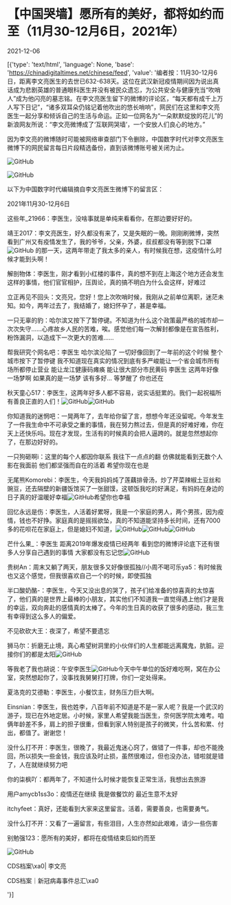 # 【中国哭墙】愿所有的美好，都将如约而至（11月30-12月6日，2021年）

2021-12-06

[{'type': 'text/html', 'language': None, 'base': 'https://chinadigitaltimes.net/chinese/feed', 'value': '编者按：11月30-12月6日，距离李文亮医生的去世已632-638天。这位在武汉新冠疫情期间因为说出真话成为悲剧英雄的普通眼科医生并没有被民众遗忘，为公共安全与健康充当“吹哨人”成为他闪亮的墓志铭。在李文亮医生留下的微博的评论区，“每天都有成千上万人写下日记”，“诸多双耳朵仍铭记着他吹出的悠长哨响”，网民们在这里和李文亮医生一起分享和倾诉自己的生活与命运。正如一位网名为“一朵默默绽放的花儿”的新浪网友所说：“李文亮微博成了‘互联网哭墙’，一个安放人们良心的地方。”

因为李文亮的微博随时可能被网络审查部门下令删除，中国数字时代对李文亮医生微博下的网民留言每日片段精选备份，直到该微博账号被关闭为止。

![GitHub](https://chinadigitaltimes.net/chinese/files/2020/03/Screenshot-2020-03-13-10.48.21.png)

![GitHub](https://chinadigitaltimes.net/chinese/files/2020/03/Screenshot-2020-03-15-11.01.33.png)

以下为中国数字时代编辑摘自李文亮医生微博下的留言区：

2021年11月30-12月6日

这些年_21966：李医生，没啥事就是单纯来看看你，在那边要好好的。

靖王2017：李文亮医生，好久都没有来了，又是失眠的一晚。刚刚刷微博，突然看到广州又有疫情发生了，我的爷爷，父亲，外婆，叔叔都没有等到脱下口罩![GitHub](https://s.w.org/images/core/emoji/13.1.0/72x72/1f637.png) 的那一天，这两年带走了我太多的亲人，有时候我在想，这疫情什么时候才能到头啊！

解剖物体：李医生，刚才看到小红楼的事件，真的想不到在上海这个地方还会发生这样的事情，他们官官相护，压舆论，真的搞不明白为什么会这样，好难过

立正再见不回头：文亮兄，您好！您上次吹哨时候，我刚从之前单位离职，迷茫未知。如今，两年过去了，我结婚了，媳妇怀孕了，甚是幸福。

一只无辜的豹：哈尔滨又按下了暂停键。不知道为什么这个政策最严格的城市却一次次失守……心疼故乡人民的苦难，唉。感觉他们每一次解封都像是在宣告胜利，粉饰漏洞，以造成下一次更大的苦难……

帮我研究个网名吧：李医生  哈尔滨沦陷了  一切好像回到了一年前的这个时候  整个城市按下了暂停键  我不知道现在真实的情况到底有多严峻能让一个省会城市所有场所都停止营业  能让龙江健康码瘫痪  能让很大部分市民黄码  李医生  这两年好像一场梦啊  如果真的是一场梦  该有多好&#8230; 等梦醒了 你也还在

秋天童心517：李医生，这两年好多人都不容易，说实话挺累的。我们一起祝福所有善良正直的人们！![GitHub](https://chinadigitaltimes.net/chinese/files/2021/12/post-674079-61aea0f65f27e.png)![GitHub](https://chinadigitaltimes.net/chinese/files/2021/12/post-674079-61aea0f65f27e.png)

你知道我的迷惘吧：一晃两年了，去年给你留了言，想想今年还没留呢。今年发生了一件我生命中不可承受之重的事情，我在努力熬过去，但是真的好难好难，你在天上还快乐吗。现在才发现，生活有的时候真的会把人逼跨的。就是忽然想起你了，在那边好好的。

一只狗砸啊i：这里的每个人都因你联系 我往下一点点的翻 仿佛就能看到无数个人影在我面前 他们都坚强而自在的活着 希望你现在也是

无尾熊Komorebi：李医生，今天我妈妈炖了莲藕排骨汤，炒了芹菜辣椒土豆丝和豌豆，还去隔壁的新疆饭馆买了一张甜馍，这顿饭我吃的好满足，有妈妈在身边的日子真的好温暖好幸福![GitHub](https://chinadigitaltimes.net/chinese/files/2021/12/post-674079-61aea0f673f02.png)希望你也幸福

回忆永远是伤：李医生，人活着好累呀，我是一个家庭的男人，两个男孩，因为疫情，钱也不好挣。家庭真的是摇摇欲坠，真的不知道能坚持多长时间，还有7000多的花呗花在家庭上，但是媳妇不知道，![GitHub](https://chinadigitaltimes.net/chinese/files/2021/12/post-674079-61aea0f69530b.png)![GitHub](https://chinadigitaltimes.net/chinese/files/2021/12/post-674079-61aea0f69530b.png)![GitHub](https://chinadigitaltimes.net/chinese/files/2021/12/post-674079-61aea0f69530b.png)

芒什么果_：李医生 距离2019年爆发疫情已经两年 看到您的微博评论底下还有很多人分享自己遇到的事情 大家都没有忘记您![GitHub](https://chinadigitaltimes.net/chinese/files/2021/12/post-674079-61aea0f69530b.png)

贵树An：周末又躺了两天，朋友很多又好像很孤独//小周不喝可乐ya5：有时候我也又这个感觉，但我很喜欢自己一个的时候，即使孤独

半口酸奶酪-：李医生，今天又没出息的哭了，孩子们给准备的惊喜真的太惊喜了，他们真的是世界上最棒的小朋友，其实他们不知道我一直觉得遇上他们才是我的幸运，双向奔赴的感情真的太棒了。今年的生日真的收获了很多的感动，我三生有幸得到这么多人的偏爱。

不见砍砍大王：夜深了，希望不要遗忘

狮马尔：折磨无止境，真心希望树洞里的小伙伴们的人生都能远离魔鬼，肮脏。迎接你们的都是太阳![GitHub](https://s.w.org/images/core/emoji/13.1.0/72x72/1f64f.png)

等我老了我也胡说：午安李医生![GitHub](https://chinadigitaltimes.net/chinese/files/2021/12/post-674079-61aea0f6bda10.png)今天中午单位的饭好难吃啊，窝在办公室，突然想起你了，没事找我舅舅打打牌，你们一定处得来。

夏洛克的艾德勒：李医生，小餐饮主，财务压力巨大啊。

Einsnian：李医生，我也姓李，八百年前不知道是不是一家人呢？我是一个武汉的游子，现已在外地定居。小时候，家里人希望我能当医生，奈何医学院太难考。咱俩年龄差不多，肩上的担子很重，但看到家人特别是孩子的微笑，什么苦和累、付出，都值了。谢谢您！

没什么打不开：李医生，很晚了，我最近鬼迷心窍了，做错了一件事，却也不能挽回，所以损失一些金钱，我应该及时止损，虽然很难过，但也没办法，错啦就是错了，人在就继续努力吧

你的柒枫吖：都两年了，不知道什么时候才能恢复正常生活，我想出去旅游

用户amycb1ss3o：疫情还在继续 我是做餐饮的 最近生意不太好

itchyfeet：真好，还能看到大家来这里留言。活着，需要善良，也需要勇气。

没什么打不开：又看了一遍留言，有些泪目，人生亦然如此艰难，请少一些伤害

别勉强123：愿所有的美好，都将在疫情结束后如约而至



![GitHub](https://chinadigitaltimes.net/chinese/files/2020/03/37-150x150.jpg)

CDS档案\xa0| 李文亮

CDS档案｜新冠病毒事件总汇\xa0

'}]